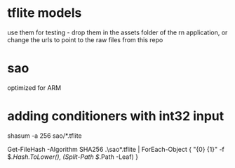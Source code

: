 # tflite models

use them for testing - drop them in the assets folder of the rn application, or change the urls to point to the raw files from this repo

# sao

optimized for ARM

# adding conditioners with int32 input


shasum -a 256 sao/*.tflite

Get-FileHash -Algorithm SHA256 .\sao\*.tflite | ForEach-Object { "{0}  {1}" -f $_.Hash.ToLower(), (Split-Path $_.Path -Leaf) }

